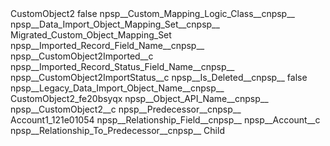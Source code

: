 <?xml version="1.0" encoding="UTF-8"?>
<CustomMetadata xmlns="http://soap.sforce.com/2006/04/metadata" xmlns:xsi="http://www.w3.org/2001/XMLSchema-instance" xmlns:xsd="http://www.w3.org/2001/XMLSchema">
    <label>CustomObject2</label>
    <protected>false</protected>
    <values>
        <field>npsp__Custom_Mapping_Logic_Class__c</field>npsp__
        <value xsi:nil="true"/>
    </values>
    <values>
        <field>npsp__Data_Import_Object_Mapping_Set__c</field>npsp__
        <value xsi:type="xsd:string">Migrated_Custom_Object_Mapping_Set</value>
    </values>
    <values>
        <field>npsp__Imported_Record_Field_Name__c</field>npsp__
        <value xsi:type="xsd:string">npsp__CustomObject2Imported__c</value>
    </values>
    <values>
        <field>npsp__Imported_Record_Status_Field_Name__c</field>npsp__
        <value xsi:type="xsd:string">npsp__CustomObject2ImportStatus__c</value>
    </values>
    <values>
        <field>npsp__Is_Deleted__c</field>npsp__
        <value xsi:type="xsd:boolean">false</value>
    </values>
    <values>
        <field>npsp__Legacy_Data_Import_Object_Name__c</field>npsp__
        <value xsi:type="xsd:string">CustomObject2_fe20bsyqx</value>
    </values>
    <values>
        <field>npsp__Object_API_Name__c</field>npsp__
        <value xsi:type="xsd:string">npsp__CustomObject2__c</value>
    </values>
    <values>
        <field>npsp__Predecessor__c</field>npsp__
        <value xsi:type="xsd:string">Account1_121e01054</value>
    </values>
    <values>
        <field>npsp__Relationship_Field__c</field>npsp__
        <value xsi:type="xsd:string">npsp__Account__c</value>
    </values>
    <values>
        <field>npsp__Relationship_To_Predecessor__c</field>npsp__
        <value xsi:type="xsd:string">Child</value>
    </values>
</CustomMetadata>
